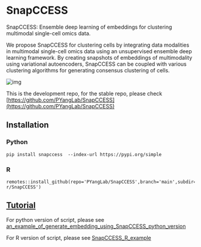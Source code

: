 # SnapCCESS
SnapCCESS: Ensemble deep learning of embeddings for clustering multimodal single-cell omics data.


We propose SnapCCESS for clustering cells by integrating data modalities in multimodal
single-cell omics data using an unsupervised ensemble deep learning framework. By creating snapshots
of embeddings of multimodality using variational autoencoders, SnapCCESS can be coupled with
various clustering algorithms for generating consensus clustering of cells.


![img](https://i.imgur.com/krfBTGPl.png)



This is the development repo, for the stable repo, please check [https://github.com/PYangLab/SnapCCESS](https://github.com/PYangLab/SnapCCESS)

## Installation

### Python

```
pip install snapccess  --index-url https://pypi.org/simple
```


### R

```
remotes::install_github(repo='PYangLab/SnapCCESS',branch='main',subdir='snapccess-r/SnapCCESS')
```


## [Tutorial](https://github.com/PYangLab/SnapCCESS/tree/main/tutorials)


For python version of script, please see [an_example_of_generate_embedding_using_SnapCCESS_python_version](https://github.com/yulijia/SnapCCESS/blob/main/tutorials/src/an_example_of_generate_embedding_using_SnapCCESS_python_version.ipynb)

For R version of script, please see
[SnapCCESS_R_example](https://htmlpreview.github.io/?https://github.com/yulijia/SnapCCESS/blob/main/tutorials/src/SnapCCESS_R_example.html)

